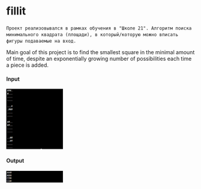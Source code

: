 # fillit

`Проект реализовывался в рамках обучения в "Школе 21". Алгоритм поиска минимального квадрата (площади), в который/которую можно вписать фигуры подаваемые на вход.`

Main goal of this project is to find the smallest square in the minimal amount of time, despite an exponentially growing number of possibilities each time a piece is added.

#### Input

<p align="left">
  <img src="/images/input.png" width="30%" alt="auto_make information"/>
</p>

#### Output

<p align="left">
  <img src="/images/output.png" width="30%" alt="auto_make information"/>
</p>
